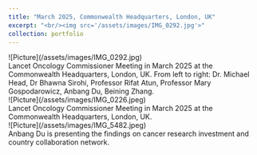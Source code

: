 ```yaml
---
title: "March 2025, Commonwealth Headquarters, London, UK"
excerpt: "<br/><img src='/assets/images/IMG_0292.jpg'>"
collection: portfolio
---
```




<div class="gallery" markdown="1">
  ![Picture](/assets/images/IMG_0292.jpg)
</div>
Lancet Oncology Commissioner Meeting in March 2025 at the Commonwealth Headquarters, London, UK. From left to right: Dr. Michael Head, Dr Bhawna Sirohi, Professor Rifat Atun, Professor Mary Gospodarowicz, Anbang Du, Beining Zhang.

<div class="gallery" markdown="1">
  ![Picture](/assets/images/IMG_0226.jpeg)
</div>
Lancet Oncology Commissioner Meeting in March 2025 at the Commonwealth Headquarters, London, UK.

<div class="gallery" markdown="1">
  ![Picture](/assets/images/IMG_5482.jpeg)
</div>
Anbang Du is presenting the findings on cancer research investment and country collaboration network.